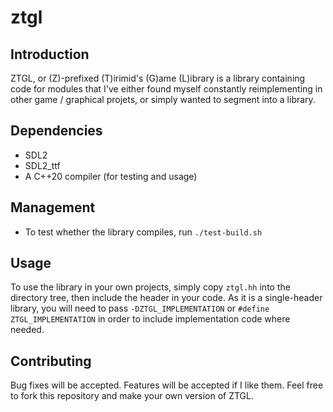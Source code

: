 # ztgl

## Introduction

ZTGL, or (Z)-prefixed (T)irimid's (G)ame (L)ibrary is a library containing code
for modules that I've either found myself constantly reimplementing in other
game / graphical projets, or simply wanted to segment into a library.

## Dependencies

* SDL2
* SDL2_ttf
* A C++20 compiler (for testing and usage)

## Management

* To test whether the library compiles, run `./test-build.sh`

## Usage

To use the library in your own projects, simply copy `ztgl.hh` into the
directory tree, then include the header in your code. As it is a single-header
library, you will need to pass `-DZTGL_IMPLEMENTATION` or `#define
ZTGL_IMPLEMENTATION` in order to include implementation code where needed.

## Contributing

Bug fixes will be accepted. Features will be accepted if I like them. Feel free
to fork this repository and make your own version of ZTGL.
